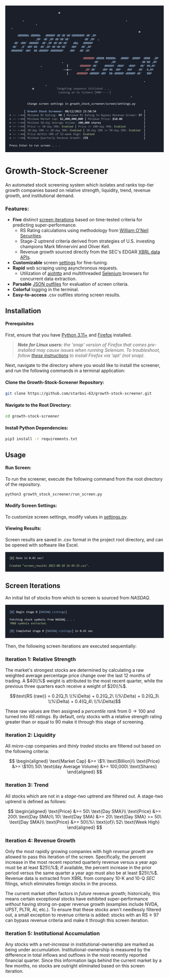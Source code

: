 ![Growth Stock Screener](screenshots/startup.png)

# Growth-Stock-Screener

An automated stock screening system which isolates and ranks top-tier growth companies based on relative strength, liquidity, trend, revenue growth, and institutional demand.

### Features:

- **Five** distinct [screen iterations](#screen-iterations) based on time-tested criteria for predicting super-performance.
  - RS Rating calculations using methodology from [William O'Neil Securities](https://www.williamoneil.com/proprietary-ratings-and-rankings/).
  - Stage-2 uptrend criteria derived from strategies of U.S. investing champions Mark Minnervini and Oliver Kell.
  - Revenue growth sourced directly from the SEC's EDGAR [XBRL data APIs](https://www.sec.gov/edgar/sec-api-documentation).
- **Customizable** screen [settings](growth_stock_screener/screen/settings.py) for fine-tuning.
- **Rapid** web scraping using asynchronous requests.
  - Utilization of [aiohttp](https://docs.aiohttp.org/en/stable/) and multithreaded [Selenium](https://www.selenium.dev/) browsers for concurrent data extraction.
- **Parsable** [JSON outfiles](growth_stock_screener/json/README.md) for evaluation of screen criteria.
- **Colorful** logging in the terminal.
- **Easy-to-access** .csv outfiles storing screen results.

## Installation

#### Prerequisites

First, ensure that you have [Python 3.11+](https://www.python.org/) and [Firefox](https://www.mozilla.org/en-US/firefox/new/) installed.

> **_Note for Linux users:_** _the 'snap' version of Firefox that comes pre-installed may cause issues when running Selenium. To troubleshoot, follow [these instructions](https://www.omgubuntu.co.uk/2022/04/how-to-install-firefox-deb-apt-ubuntu-22-04) to install Firefox via 'apt' (not snap)._

Next, navigate to the directory where you would like to install the screener, and run the following commands in a terminal application:

#### Clone the Growth-Stock-Screener Repository:

```bash
git clone https://github.com/starboi-63/growth-stock-screener.git
```

#### Navigate to the Root Directory:

```bash
cd growth-stock-screener
```

#### Install Python Dependencies:

```bash
pip3 install -r requirements.txt
```

## Usage

#### Run Screen:

To run the screener, execute the following command from the root directory of the repository.

```bash
python3 growth_stock_screener/run_screen.py
```

#### Modify Screen Settings:

To customize screen settings, modify values in [settings.py](growth_stock_screener/screen/settings.py).

#### Viewing Results:

Screen results are saved in .csv format in the project root directory, and can be opened with software like Excel.

![Screen Results](screenshots/done.png)

## Screen Iterations

An initial list of stocks from which to screen is sourced from _NASDAQ_.

![NASDAQ Listings](screenshots/nasdaq_listings.png)

Then, the following screen iterations are executed sequentially:

### Iteration 1: Relative Strength

The market's strongest stocks are determined by calculating a raw weighted average percentage price change over the last $12$ months of trading. A $40\\%$ weight is attributed to the most recent quarter, while the previous three quarters each receive a weight of $20\\%$.

$$\text{RS (raw)} = 0.2(Q_1\ \\%\Delta) + 0.2(Q_2\ \\%\Delta) + 0.2(Q_3\ \\%\Delta) + 0.4(Q_4\ \\%\Delta)$$

These raw values are then assigned a _percentile rank_ from $0\to 100$ and turned into _RS ratings_. By default, only stocks with a relative strength rating greater than or equal to $90$ make it through this stage of screening.

### Iteration 2: Liquidity

All _micro-cap_ companies and _thinly traded_ stocks are filtered out based on the following criteria:

$$
\begin{aligned}
\text{Market Cap} &>= \$1\ \text{Billion}\\
\text{Price} &>= \$10\\
50\ \text{day Average Volume} &>= 100,000\ \text{Shares}
\end{aligned}
$$

### Iteration 3: Trend

All stocks which are not in a _stage-two_ uptrend are filtered out. A stage-two uptrend is defined as follows:

$$
\begin{aligned}
\text{Price} &>= 50\ \text{Day SMA}\\
\text{Price} &>= 200\ \text{Day SMA}\\
10\ \text{Day SMA} &>= 20\ \text{Day SMA} >= 50\ \text{Day SMA}\\
\text{Price} &>= 50\\%\ \text{of}\ 52\ \text{Week High}
\end{aligned}
$$

### Iteration 4: Revenue Growth

Only the most rapidly growing companies with _high revenue growth_ are allowed to pass this iteration of the screen. Specifically,
the percent increase in the most recent reported quarterly revenue versus a year ago must be at least $25\\%$; if available, the percent increase in the prior period versus the same quarter a year ago must also be at least $25\\%$. Revenue data is extracted from XBRL from company 10-K and 10-Q _SEC_ filings, which eliminates foreign stocks in the process.

The current market often factors in _future_ revenue growth; historically, this means certain exceptional stocks have exhibited super-performance _without_ having strong on-paper revenue growth (examples include NVDA, UPST, PLTR, AI, etc.). To ensure that these stocks aren't needlessly filtered out, a small exception to revenue criteria is added: stocks with an $\text{RS} \geq 97$ can bypass revenue criteria and make it through this screen iteration.

### Iteration 5: Institutional Accumulation

Any stocks with a _net-increase_ in institutional-ownership are marked as being under accumulation. Institutional-ownership is measured by the difference in total inflows and outflows in the most recently reported financial quarter. Since this information lags behind the current market by a few months, no stocks are outright eliminated based on this screen iteration.
